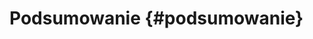 
# Podsumowanie {#podsumowanie}

<!-- czytanie kodu źródłowego innych osób -->
<!-- https://jennybc.github.io/wtf-2019-rsc/read-the-source.pdf -->

<!-- aka tidyverse -->
<!-- dplyr -->
<!-- tidyr -->
<!-- purrr -->
<!-- https://speakerdeck.com/jennybc/purrr-workshop?slide=91 -->

<!-- graphics -->

<!-- maps -->
